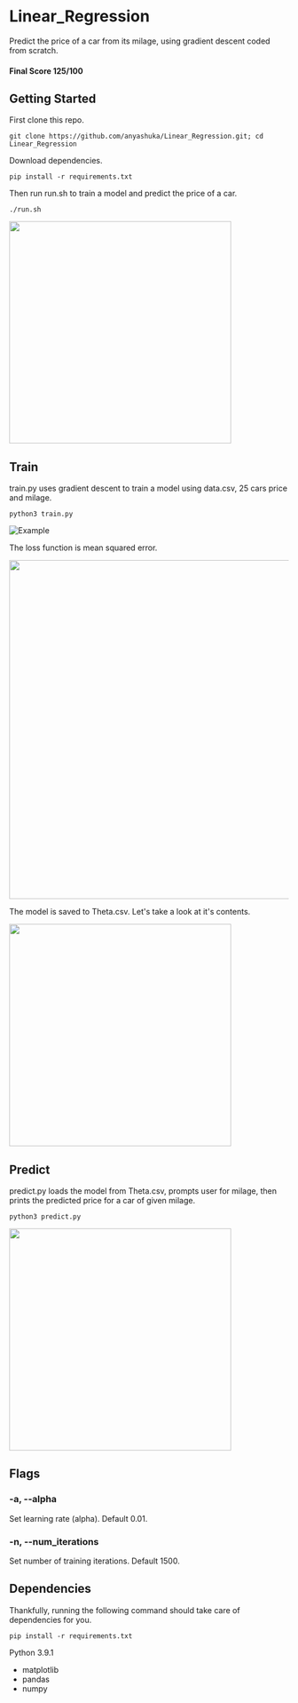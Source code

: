# Linear_Regression

Predict the price of a car from its milage, using gradient descent coded from scratch.

#### Final Score 125/100

## Getting Started

First clone this repo.

```git clone https://github.com/anyashuka/Linear_Regression.git; cd Linear_Regression```

Download dependencies.

```pip install -r requirements.txt```

Then run run.sh to train a model and predict the price of a car.

```./run.sh```

<img src="https://github.com/anyashuka/Linear_Regression/blob/master/img/run.png" width="400">

## Train

train.py uses gradient descent to train a model using data.csv, 25 cars price and milage.

```python3 train.py```

![Example](https://github.com/anyashuka/Linear_Regression/blob/master/img/train.gif)

The loss function is mean squared error.

<img src="https://github.com/anyashuka/Linear_Regression/blob/master/img/error.png" width="610">

The model is saved to Theta.csv. Let's take a look at it's contents.

<img src="https://github.com/anyashuka/Linear_Regression/blob/master/img/theta.png" width="400">

## Predict

predict.py loads the model from Theta.csv, prompts user for milage, then prints the predicted price for a car of given milage.

```python3 predict.py```

<img src="https://github.com/anyashuka/Linear_Regression/blob/master/img/predict.png" width="400">

## Flags

### -a, --alpha

Set learning rate (alpha). Default 0.01.

### -n, --num_iterations

Set number of training iterations. Default 1500.

## Dependencies

Thankfully, running the following command should take care of dependencies for you.

```pip install -r requirements.txt```

Python 3.9.1

* matplotlib
* pandas
* numpy
